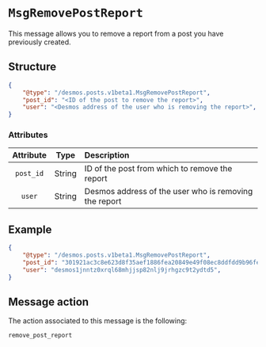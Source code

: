 # `MsgRemovePostReport`
This message allows you to remove a report from a post you have previously created.

## Structure
```json
{
    "@type": "/desmos.posts.v1beta1.MsgRemovePostReport",
    "post_id": "<ID of the post to remove the report>",
    "user": "<Desmos address of the user who is removing the report>",
}
```

### Attributes
| Attribute | Type | Description |
| :-------: | :----: | :-------- |
| `post_id` | String | ID of the post from which to remove the report |
| `user` | String | Desmos address of the user who is removing the report | 

## Example
```json
{
    "@type": "/desmos.posts.v1beta1.MsgRemovePostReport",
    "post_id": "301921ac3c8e623d8f35aef1886fea20849e49f08ec8ddfdd9b96feaf0c4fd15",
    "user": "desmos1jnntz0xrql68mhjjsp82nlj9jrhgzc9t2ydtd5",
}
```

## Message action
The action associated to this message is the following: 

```
remove_post_report
```
